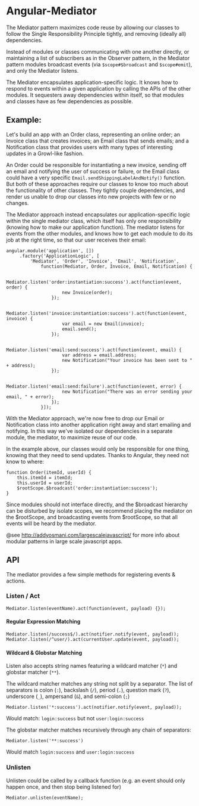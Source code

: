 Angular-Mediator
===========

The Mediator pattern maximizes code reuse by allowing our classes to follow the
Single Responsibility Principle tightly, and removing (ideally all) dependencies.

Instead of modules or classes communicating with one another directly, or maintaining
a list of subscribers as in the Observer pattern, in the Mediator pattern modules
broadcast events (via `$scope#$broadcast` and `$scope#emit`), and only the Mediator listens.

The Mediator encapsulates application-specific logic. It knows how to respond to
events within a given application by calling the APIs of the other modules. It
sequesters away dependencies within itself, so that modules and classes have 
as few dependencies as possible.

## Example:

Let's build an app with an Order class, representing an online order; an Invoice class 
that creates invoices; an Email class that sends emails; and a Notification class that
provides users with many types of interesting updates in a Growl-like fashion.
 
An Order could be responsible for instantiating a new invoice, sending off 
an email and notifying the user of success or failure, or the Email class could have a 
very specific `Email.sendShippingLabelAndNotify()` function. But both of these approaches 
require our classes to know too much about the functionality of other classes. They 
tightly couple dependencies, and render us unable to drop our classes into new projects 
with few or no changes.

The Mediator approach instead encapsulates our application-specific logic within the single
mediator class, which itself has only one responsibility (knowing how to make our application
function). The mediator listens for events from the other modules, and knows how to get each
module to do its job at the right time, so that our user receives their email:

```
angular.module('application', [])
     .factory('ApplicationLogic', [
         'Mediator', 'Order', 'Invoice', 'Email', 'Notification',
             function(Mediator, Order, Invoice, Email, Notification) {
                 
                 Mediator.listen('order:instantiation:success').act(function(event, order) {
                     new Invoice(order);
                 });

                 Mediator.listen('invoice:instantiation:success').act(function(event, invoice) {
                     var email = new Email(invoice);
                     email.send();
                 });

                 Mediator.listen('email:send:success').act(function(event, email) {
                     var address = email.address;
                     new Notification("Your invoice has been sent to " + address);
                 });

                 Mediator.listen('email:send:failure').act(function(event, error) {
                     new Notification("There was an error sending your email, " + error);
                 });
             }]);
```

With the Mediator approach, we're now free to drop our Email or Notification class into
another application right away and start emailing and notifying. In this way we've isolated
our dependencies in a separate module, the mediator, to maximize reuse of our code.

In the example above, our classes would only be responsible for one thing, knowing that
they need to send updates. Thanks to Angular, they need not know to where:
```
function Order(itemId, userId) {
    this.itemId = itemId;
    this.userId = userId;
    $rootScope.$broadcast('order:instantiation:success');
}
```
Since modules should not interface directly, and the $broadcast hierarchy
can be disturbed by isolate scopes, we recommend placing the mediator on the
$rootScope, and broadcasting events from $rootScope, so that all events will
be heard by the mediator.

@see http://addyosmani.com/largescalejavascript/ for more info about modular
patterns in large scale javascript apps.

## API

The mediator provides a few simple methods for registering events & actions.

### Listen / Act
```
Mediator.listen(eventName).act(function(event, payload) {});
```
#### Regular Expression Matching
```
Mediator.listen(/success$/).act(notifier.notify(event, payload));
Mediator.listen(/^user/).act(currentUser.update(event, payload));
```
#### Wildcard & Globstar Matching
Listen also accepts string names featuring a wildcard matcher (`*`) and globstar matcher (`**`).

The wildcard matcher matches any string not split by a separator. The list of separators
is colon (`:`), backslash (`/`), period (`.`), question mark (`?`), underscore (`_`), 
ampersand (`&`), and semi-colon (`;`)
```
Mediator.listen('*:success').act(notifier.notify(event, payload));
```
 Would match: `login:success` but not `user:login:success`

 The globstar matcher matches recursively through any chain of separators:
```
Mediator.listen('**:success')
```
Would match `login:success` and `user:login:success`

### Unlisten
Unlisten could be called by a callback function (e.g. an event should only happen
once, and then stop being listened for)
```
Mediator.unlisten(eventName);
```
